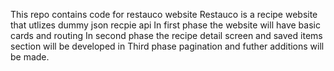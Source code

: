 This repo contains code for restauco website
Restauco is a recipe website that utlizes dummy json recpie api 
In first phase the website will have basic cards and routing 
In second phase the recipe detail screen and saved items section will be developed
in Third phase pagination and futher additions will be made.
